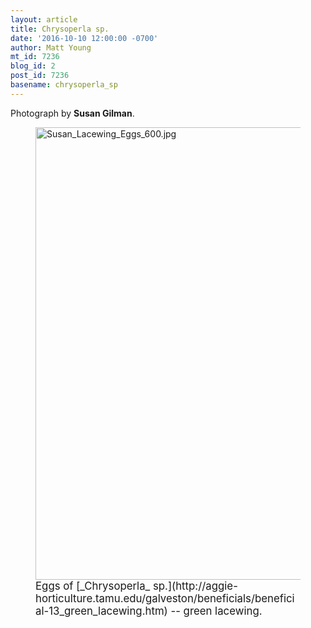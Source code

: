 ```yaml
---
layout: article
title: Chrysoperla sp.
date: '2016-10-10 12:00:00 -0700'
author: Matt Young
mt_id: 7236
blog_id: 2
post_id: 7236
basename: chrysoperla_sp
---
```

Photograph by **Susan Gilman**.

<figure>
<img src="http://pandasthumb.org/archives/2016/09/24/Susan_Lacewing_Eggs_600.jpg" alt="Susan_Lacewing_Eggs_600.jpg" width="600" height="724" />
<figcaption markdown="span">
<big>Eggs of [_Chrysoperla_ sp.](http://aggie-horticulture.tamu.edu/galveston/beneficials/beneficial-13_green_lacewing.htm) -- green lacewing.</big>

</figcaption>
</figure>
